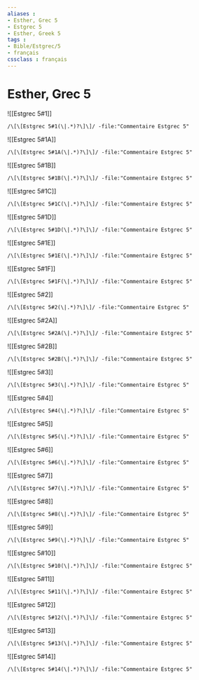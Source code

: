 ```yaml
---
aliases : 
- Esther, Grec 5
- Estgrec 5
- Esther, Greek 5
tags : 
- Bible/Estgrec/5
- français
cssclass : français
---
```


# Esther, Grec 5

![[Estgrec 5#1]]

```query
/\[\[Estgrec 5#1(\|.*)?\]\]/ -file:"Commentaire Estgrec 5"
```

![[Estgrec 5#1A]]

```query
/\[\[Estgrec 5#1A(\|.*)?\]\]/ -file:"Commentaire Estgrec 5"
```

![[Estgrec 5#1B]]

```query
/\[\[Estgrec 5#1B(\|.*)?\]\]/ -file:"Commentaire Estgrec 5"
```

![[Estgrec 5#1C]]

```query
/\[\[Estgrec 5#1C(\|.*)?\]\]/ -file:"Commentaire Estgrec 5"
```

![[Estgrec 5#1D]]

```query
/\[\[Estgrec 5#1D(\|.*)?\]\]/ -file:"Commentaire Estgrec 5"
```

![[Estgrec 5#1E]]

```query
/\[\[Estgrec 5#1E(\|.*)?\]\]/ -file:"Commentaire Estgrec 5"
```

![[Estgrec 5#1F]]

```query
/\[\[Estgrec 5#1F(\|.*)?\]\]/ -file:"Commentaire Estgrec 5"
```

![[Estgrec 5#2]]

```query
/\[\[Estgrec 5#2(\|.*)?\]\]/ -file:"Commentaire Estgrec 5"
```

![[Estgrec 5#2A]]

```query
/\[\[Estgrec 5#2A(\|.*)?\]\]/ -file:"Commentaire Estgrec 5"
```

![[Estgrec 5#2B]]

```query
/\[\[Estgrec 5#2B(\|.*)?\]\]/ -file:"Commentaire Estgrec 5"
```

![[Estgrec 5#3]]

```query
/\[\[Estgrec 5#3(\|.*)?\]\]/ -file:"Commentaire Estgrec 5"
```

![[Estgrec 5#4]]

```query
/\[\[Estgrec 5#4(\|.*)?\]\]/ -file:"Commentaire Estgrec 5"
```

![[Estgrec 5#5]]

```query
/\[\[Estgrec 5#5(\|.*)?\]\]/ -file:"Commentaire Estgrec 5"
```

![[Estgrec 5#6]]

```query
/\[\[Estgrec 5#6(\|.*)?\]\]/ -file:"Commentaire Estgrec 5"
```

![[Estgrec 5#7]]

```query
/\[\[Estgrec 5#7(\|.*)?\]\]/ -file:"Commentaire Estgrec 5"
```

![[Estgrec 5#8]]

```query
/\[\[Estgrec 5#8(\|.*)?\]\]/ -file:"Commentaire Estgrec 5"
```

![[Estgrec 5#9]]

```query
/\[\[Estgrec 5#9(\|.*)?\]\]/ -file:"Commentaire Estgrec 5"
```

![[Estgrec 5#10]]

```query
/\[\[Estgrec 5#10(\|.*)?\]\]/ -file:"Commentaire Estgrec 5"
```

![[Estgrec 5#11]]

```query
/\[\[Estgrec 5#11(\|.*)?\]\]/ -file:"Commentaire Estgrec 5"
```

![[Estgrec 5#12]]

```query
/\[\[Estgrec 5#12(\|.*)?\]\]/ -file:"Commentaire Estgrec 5"
```

![[Estgrec 5#13]]

```query
/\[\[Estgrec 5#13(\|.*)?\]\]/ -file:"Commentaire Estgrec 5"
```

![[Estgrec 5#14]]

```query
/\[\[Estgrec 5#14(\|.*)?\]\]/ -file:"Commentaire Estgrec 5"
```

